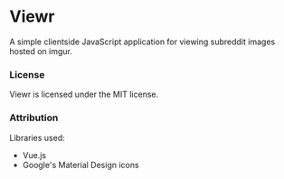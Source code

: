 # Viewr

A simple clientside JavaScript application for viewing subreddit images hosted on imgur.

### License

Viewr is licensed under the MIT license.

### Attribution

Libraries used:

* Vue.js
* Google's Material Design icons
